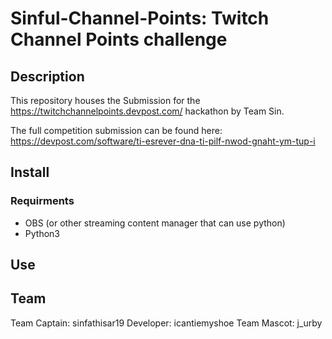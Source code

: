 # Sinful-Channel-Points: Twitch Channel Points challenge
## Description
This repository houses the Submission for the https://twitchchannelpoints.devpost.com/ hackathon by Team Sin.

The full competition submission can be found here: https://devpost.com/software/ti-esrever-dna-ti-pilf-nwod-gnaht-ym-tup-i 


## Install
### Requirments 
* OBS (or other streaming content manager that can use python)
* Python3

## Use

## Team 
Team Captain: sinfathisar19
Developer: icantiemyshoe
Team Mascot: j_urby
